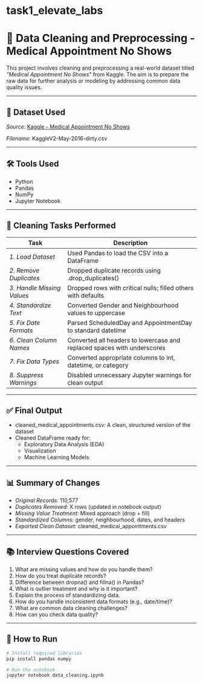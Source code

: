 # task1_elevate_labs

# 🧼 Data Cleaning and Preprocessing - Medical Appointment No Shows

This project involves cleaning and preprocessing a real-world dataset titled *"Medical Appointment No Shows"* from Kaggle. The aim is to prepare the raw data for further analysis or modeling by addressing common data quality issues.

---

## 📁 Dataset Used
*Source:* [Kaggle - Medical Appointment No Shows](https://www.kaggle.com/datasets/joniarroba/noshowappointments)

*Filename:* KaggleV2-May-2016-dirty.csv

---

## 🛠 Tools Used
- Python
- Pandas
- NumPy
- Jupyter Notebook

---

## 🧾 Cleaning Tasks Performed

| Task | Description |
|------|-------------|
| *1. Load Dataset* | Used Pandas to load the CSV into a DataFrame |
| *2. Remove Duplicates* | Dropped duplicate records using .drop_duplicates() |
| *3. Handle Missing Values* | Dropped rows with critical nulls; filled others with defaults |
| *4. Standardize Text* | Converted Gender and Neighbourhood values to uppercase |
| *5. Fix Date Formats* | Parsed ScheduledDay and AppointmentDay to standard datetime |
| *6. Clean Column Names* | Converted all headers to lowercase and replaced spaces with underscores |
| *7. Fix Data Types* | Converted appropriate columns to int, datetime, or category |
| *8. Suppress Warnings* | Disabled unnecessary Jupyter warnings for clean output |

---

## ✅ Final Output

- cleaned_medical_appointments.csv: A clean, structured version of the dataset
- Cleaned DataFrame ready for:
  - Exploratory Data Analysis (EDA)
  - Visualization
  - Machine Learning Models

---

## 📊 Summary of Changes

- *Original Records:* 110,577
- *Duplicates Removed:* X rows (updated in notebook output)
- *Missing Value Treatment:* Mixed approach (drop + fill)
- *Standardized Columns:* gender, neighbourhood, dates, and headers
- *Exported Clean Dataset:* cleaned_medical_appointments.csv

---

## 📚 Interview Questions Covered

1. What are missing values and how do you handle them?
2. How do you treat duplicate records?
3. Difference between dropna() and fillna() in Pandas?
4. What is outlier treatment and why is it important?
5. Explain the process of standardizing data.
6. How do you handle inconsistent data formats (e.g., date/time)?
7. What are common data cleaning challenges?
8. How can you check data quality?

---

## 📎 How to Run

```bash
# Install required libraries
pip install pandas numpy

# Run the notebook
jupyter notebook data_cleaning.ipynb
